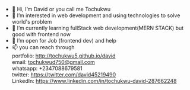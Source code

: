 - 👋 Hi, I’m David or you call me Tochukwu
- 👀 I’m interested in web development and using technologies to solve world's problem
- 🌱 I’m currently learning fullStack web development(MERN STACK) but good with frontend now
- 💞️ I’m open for Job (frontend dev) and help
- 📫 you can reach through <br>
        portfolio: http://tochukwu5.github.io/david <br>
        email: tochukwud750@gmail.com  <br>
        whatsapp: +2347088679581  <br>
        twitter: https://twitter.com/david45219490 <br>
        LinkedIn: https://www.linkedin.com/in/tochukwu-david-287662248
        

<!---
tochukwu5/tochukwu5 is a ✨ special ✨ repository because its `README.md` (this fiBle) appears on your GitHub profile.
You can click the Preview link to take a look at your changes.
--->
